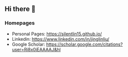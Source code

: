 ## Hi there 👋

### Homepages
- Personal Pages: https://silentlin15.github.io/
- Linkedin: https://www.linkedin.com/in/jinglinliu/
- Google Scholar: https://scholar.google.com/citations?user=Ri8x0jEAAAAJ&hl
